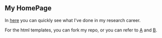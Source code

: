 ## My HomePage
In [here](https://cy.terase.cn/HomePage/) you can quickly see what I've done in my research career.

For the html templates, you can fork my repo, or you can refer to [A](https://zhenyuwei2003.github.io/) and [B](https://borisguo6.github.io/).